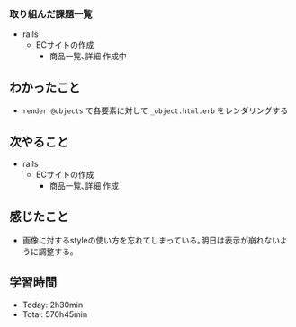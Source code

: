 ### 取り組んだ課題一覧
- rails
  - ECサイトの作成
    - 商品一覧､詳細 作成中
## わかったこと
- `render @objects` で各要素に対して `_object.html.erb` をレンダリングする
## 次やること
- rails
  - ECサイトの作成
    - 商品一覧､詳細 作成
## 感じたこと
- 画像に対するstyleの使い方を忘れてしまっている｡明日は表示が崩れないように調整する｡
## 学習時間
- Today: 2h30min
- Total: 570h45min